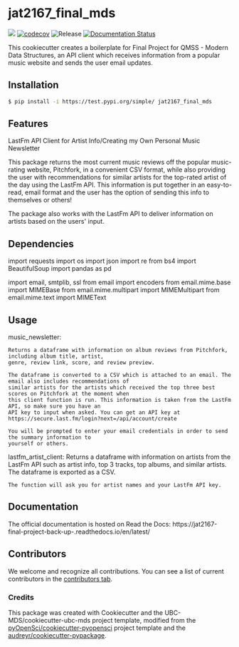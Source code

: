 # jat2167_final_mds 

![](https://github.com/julia-tache/jat2167_final_mds/workflows/build/badge.svg) [![codecov](https://codecov.io/gh/julia-tache/jat2167_final_mds/branch/main/graph/badge.svg)](https://codecov.io/gh/julia-tache/jat2167_final_mds) ![Release](https://github.com/julia-tache/jat2167_final_mds/workflows/Release/badge.svg) [![Documentation Status](https://readthedocs.org/projects/jat2167_final_mds/badge/?version=latest)](https://jat2167_final_mds.readthedocs.io/en/latest/?badge=latest)

This cookiecutter creates a boilerplate for Final Project for QMSS - Modern Data Structures, an API client which receives information from a popular music website and sends the user email updates.

## Installation

```bash
$ pip install -i https://test.pypi.org/simple/ jat2167_final_mds
```

## Features

LastFm API Client for Artist Info/Creating my Own Personal Music Newsletter 

This package returns the most current music reviews off the popular music-rating website, Pitchfork, in a convenient CSV format, while also providing the user with recommendations for similar artists for the top-rated artist of the day using the LastFm API. This information is put together in an easy-to-read, email format and the user has the option of sending this info to themselves or others! 

The package also works with the LastFm API to deliver information on artists based on the users' input. 

## Dependencies

import requests 
import os
import json
import re
from bs4 import BeautifulSoup
import pandas as pd

import email, smtplib, ssl
from email import encoders
from email.mime.base import MIMEBase
from email.mime.multipart import MIMEMultipart
from email.mime.text import MIMEText    

## Usage

music_newsletter:

    Returns a dataframe with information on album reviews from Pitchfork, including album title, artist, 
    genre, review link, score, and review preview. 
    
    The dataframe is converted to a CSV which is attached to an email. The email also includes recommendations of
    similar artists for the artists which received the top three best scores on Pitchfork at the moment when 
    this client function is run. This information is taken from the LastFm API, so make sure you have an
    API key to input when asked. You can get an API key at https://secure.last.fm/login?next=/api/account/create 
    
    You will be prompted to enter your email credentials in order to send the summary information to 
    yourself or others. 
    
lastfm_artist_client:
    Returns a dataframe with information on artists from the LastFm API such as artist info, top 3 tracks,
    top albums, and similar artists. The dataframe is exported as a CSV. 
        
    The function will ask you for artist names and your LastFm API key. 

## Documentation

The official documentation is hosted on Read the Docs: https://jat2167-final-project-back-up-.readthedocs.io/en/latest/

## Contributors

We welcome and recognize all contributions. You can see a list of current contributors in the [contributors tab](https://github.com/julia-tache/jat2167_final_mds/graphs/contributors).

### Credits

This package was created with Cookiecutter and the UBC-MDS/cookiecutter-ubc-mds project template, modified from the [pyOpenSci/cookiecutter-pyopensci](https://github.com/pyOpenSci/cookiecutter-pyopensci) project template and the [audreyr/cookiecutter-pypackage](https://github.com/audreyr/cookiecutter-pypackage).
